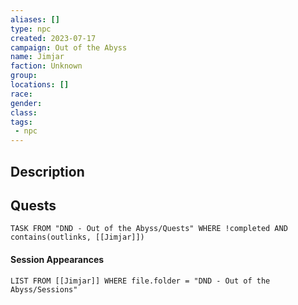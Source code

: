 ```yaml
---
aliases: []
type: npc
created: 2023-07-17
campaign: Out of the Abyss
name: Jimjar
faction: Unknown
group:
locations: []
race:
gender:
class:
tags:
 - npc
---
```


## Description

## Quests
```dataview
TASK FROM "DND - Out of the Abyss/Quests" WHERE !completed AND contains(outlinks, [[Jimjar]]) 
```

#### Session Appearances
```dataview
LIST FROM [[Jimjar]] WHERE file.folder = "DND - Out of the Abyss/Sessions"
```



